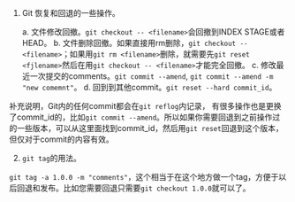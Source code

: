 1. Git 恢复和回退的一些操作。

    a. 文件修改回撤。`git checkout -- <filename>`会回撤到INDEX STAGE或者HEAD。
    b. 文件删除回撤。如果直接用rm删除，`git checkout -- <filename>`；如果用`git rm <filename>`删除，就需要先`git reset <fjlename>`然后在用`git checkout -- <filename>`才能完全回撤。
    c. 修改最近一次提交的comments。`git commit --amend`, `git commit --amend -m "new comemnt"`。
    d. 回到到其他commit。`git reset --hard commit_id`。

补充说明，Git内的任何commit都会在`git reflog`内记录， 有很多操作也是更换了commit_id的，比如`git commit --amend`。所以如果你需要回退到之前操作过的一些版本，可以从这里面找到commit_id，然后用`git reset`回退到这个版本，但仅对于commit的内容有效。

2. `git tag`的用法。

`git tag -a 1.0.0 -m "comments"`，这个相当于在这个地方做一个tag，方便于以后回退和发布。比如您需要回退只需要`git checkout 1.0.0`就可以了。
